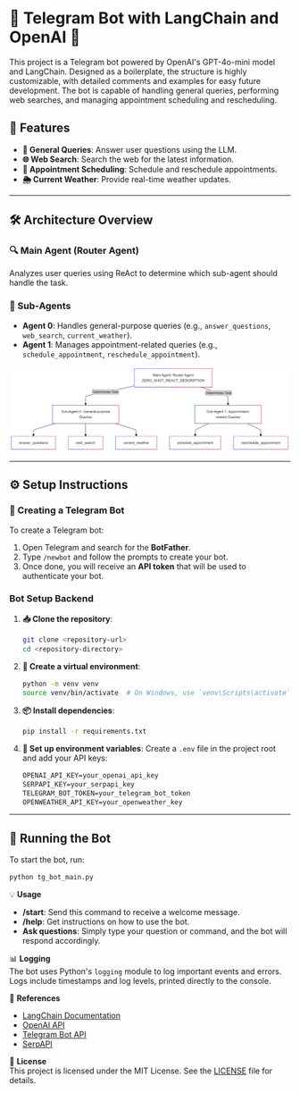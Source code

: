 # 🤖 Telegram Bot with LangChain and OpenAI 🚀

This project is a Telegram bot powered by OpenAI's GPT-4o-mini model and LangChain. Designed as a boilerplate, the structure is highly customizable, with detailed comments and examples for easy future development. The bot is capable of handling general queries, performing web searches, and managing appointment scheduling and rescheduling. 

## 🌟 Features

- **💬 General Queries**: Answer user questions using the LLM.
- **🌐 Web Search**: Search the web for the latest information.
- **📅 Appointment Scheduling**: Schedule and reschedule appointments.
- **🌦️ Current Weather**: Provide real-time weather updates.


---

## 🛠️ Architecture Overview

### 🔍 Main Agent (Router Agent)
Analyzes user queries using ReAct to determine which sub-agent should handle the task.

### 🤖 Sub-Agents
- **Agent 0**: Handles general-purpose queries (e.g., `answer_questions`, `web_search`, `current_weather`).
- **Agent 1**: Manages appointment-related queries (e.g., `schedule_appointment`, `reschedule_appointment`).

![Architecture Overview](Architecture_Overview.png)

---

## ⚙️ Setup Instructions

### 🔖 Creating a Telegram Bot

To create a Telegram bot:

1. Open Telegram and search for the **BotFather**.
2. Type `/newbot` and follow the prompts to create your bot.
3. Once done, you will receive an **API token** that will be used to authenticate your bot.

### Bot Setup Backend

1. **📥 Clone the repository**:
    ```sh
    git clone <repository-url>
    cd <repository-directory>
    ```

2. **🐍 Create a virtual environment**:
    ```sh
    python -m venv venv
    source venv/bin/activate  # On Windows, use `venv\Scripts\activate`
    ```

3. **📦 Install dependencies**:
    ```sh
    pip install -r requirements.txt
    ```

4. **🔑 Set up environment variables**:
    Create a `.env` file in the project root and add your API keys:
    ```env
    OPENAI_API_KEY=your_openai_api_key
    SERPAPI_KEY=your_serpapi_key
    TELEGRAM_BOT_TOKEN=your_telegram_bot_token
    OPENWEATHER_API_KEY=your_openweather_key
    ```

---

## 🚀 Running the Bot

To start the bot, run:
```sh
python tg_bot_main.py
```

💡 **Usage**  
- **/start**: Send this command to receive a welcome message.  
- **/help**: Get instructions on how to use the bot.  
- **Ask questions**: Simply type your question or command, and the bot will respond accordingly.  

📊 **Logging**  
The bot uses Python's `logging` module to log important events and errors. Logs include timestamps and log levels, printed directly to the console.  

🔗 **References**  
- [LangChain Documentation](https://langchain.com/docs/)  
- [OpenAI API](https://beta.openai.com/docs/)  
- [Telegram Bot API](https://core.telegram.org/bots/api)  
- [SerpAPI](https://serpapi.com/)  

📜 **License**  
This project is licensed under the MIT License. See the [LICENSE](LICENSE) file for details.
